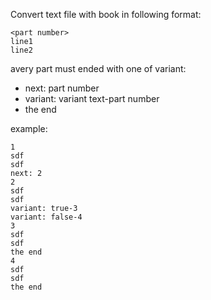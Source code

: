 Convert text file with book in following format:
```
<part number>
line1
line2
```
avery part must ended with one of variant:
-  next: part number
- variant: variant text-part number
- the end

example:
```
1
sdf
sdf
next: 2
2
sdf
sdf
variant: true-3
variant: false-4
3
sdf
sdf
the end
4
sdf
sdf
the end
```